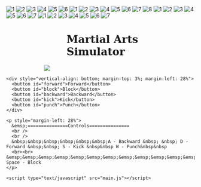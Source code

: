 ![1](https://user-images.githubusercontent.com/90462450/132988722-ce2450b6-dd17-4ad6-894d-98a2f7698bb4.png)
![2](https://user-images.githubusercontent.com/90462450/132988724-3e4c8921-fbf6-40d7-afbb-498ec097163e.png)
![3](https://user-images.githubusercontent.com/90462450/132988726-4c54f2f9-ed83-49cc-a44f-7213d6037488.png)
![4](https://user-images.githubusercontent.com/90462450/132988727-702d3a8b-90bf-4aae-b08a-70cd25d05f5a.png)
![5](https://user-images.githubusercontent.com/90462450/132988729-480fc9ca-8512-4c9e-9307-8dacdd1e3aa6.png)
![6](https://user-images.githubusercontent.com/90462450/132988730-51bbff58-d964-4f62-b5f3-bec894d739d2.png)
![1](https://user-images.githubusercontent.com/90462450/132988739-fd2cefa8-3dcc-49c5-baa4-9cffa7a3b0fe.png)
![2](https://user-images.githubusercontent.com/90462450/132988744-7fe6c42d-ccbf-4eb7-895f-3ce835ecbcba.png)
![3](https://user-images.githubusercontent.com/90462450/132988745-c21e9bd5-5572-4626-9975-bc28edf5dfb5.png)
![4](https://user-images.githubusercontent.com/90462450/132988747-1bdd6d0e-ea80-44aa-8aa1-ac089a0575ea.png)
![5](https://user-images.githubusercontent.com/90462450/132988748-0711ea26-1610-4277-b56b-07465f230184.png)
![6](https://user-images.githubusercontent.com/90462450/132988750-a72f6e71-8088-4e52-b0b8-d4493bdb12e6.png)
![7](https://user-images.githubusercontent.com/90462450/132988751-e157ada6-46b2-407d-8295-6d9bb360450a.png)
![8](https://user-images.githubusercontent.com/90462450/132988753-230e4f99-2e25-4e3f-8ff7-65423c947255.png)
![1](https://user-images.githubusercontent.com/90462450/132988788-dfb4bb78-77b7-4b8a-9538-8c93d22a02ce.png)
![2](https://user-images.githubusercontent.com/90462450/132988793-878e50bc-6d6f-4304-bd00-a9ea36164f9b.png)
![3](https://user-images.githubusercontent.com/90462450/132988795-9815e7b7-a715-470c-bb69-c260ba396461.png)
![4](https://user-images.githubusercontent.com/90462450/132988796-727b7fc0-f8ab-45c0-8824-72fc7257ee81.png)
![5](https://user-images.githubusercontent.com/90462450/132988797-826eccff-df1e-4bc0-9c1c-f53e9dece1d1.png)
![6](https://user-images.githubusercontent.com/90462450/132988798-f0d194e3-7858-4d5d-bbc4-0ce417edd4ba.png)
![7](https://user-images.githubusercontent.com/90462450/132988800-a226b008-cb47-4a04-95e4-a19f4fca0302.png)
![1](https://user-images.githubusercontent.com/90462450/132988811-7842f6e5-94f6-417c-9ab7-698dc2144e73.png)
![2](https://user-images.githubusercontent.com/90462450/132988814-8ae6981e-c2c9-4f7c-a1a3-50f797cc9357.png)
![3](https://user-images.githubusercontent.com/90462450/132988815-c1fb16a3-f40a-41d3-8949-96f351d31ff2.png)
![4](https://user-images.githubusercontent.com/90462450/132988816-490d699f-83b1-4343-a572-e1064ef3486d.png)
![5](https://user-images.githubusercontent.com/90462450/132988818-5a109b37-a29c-4a53-8123-6d3ebdbb36b2.png)
![6](https://user-images.githubusercontent.com/90462450/132988819-c409a9ce-cb65-49be-a38e-c5cacd52364c.png)
![7](https://user-images.githubusercontent.com/90462450/132988820-4b80e4b3-f254-4786-ab81-dd47944ce7f2.png)
<!DOCTYPE html>
<html lang="en">
  <head>
    <meta charset="UTF-8" />
    <meta http-equiv="X-UA-Compatible" content="IE=edge" />
    <meta name="viewport" content="width=device-width, initial-scale=1.0" />
    <title>Document</title>
  </head>
  <body>
    <h1 style="font-family: 'DejaVu Serif'; margin-left: 32%">
      Martial Arts Simulator
    </h1>
    <canvas
      id="my-canvas"
      height="500"
      width="850"
      style="
        background: url('images/background.jpg');
        background-size: 850px 500px;
        margin-left: 20%;
      "
    >
      <img src="images/background.jpg" style="width: auto; height: auto" />
    </canvas>

    <div style="vertical-align: bottom; margin-top: 3%; margin-left: 28%">
      <button id="forward">Forward</button>
      <button id="block">Block</button>
      <button id="backward">Backward</button>
      <button id="kick">Kick</button>
      <button id="punch">Punch</button>
    </div>

    <p style="margin-left: 28%">
      &emsp;===============Controls===============
      <br />
      <br />
      &nbsp;&nbsp;&nbsp;&nbsp;&nbsp;&nbsp;A - Backward &nbsp; &nbsp; D - Forward &nbsp;&nbsp; S - Kick &nbsp&nbsp W - Punch&nbsp&nbsp 
      <br><br>
    &emsp;&emsp;&emsp;&emsp;&emsp;&emsp;&emsp;&emsp;&emsp;&emsp;&emsp;&emsp; Space - Block
    </p>

    <script type="text/javascript" src="main.js"></script>
  </body>
</html>

